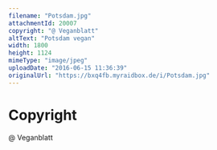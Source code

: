 ```yaml
---
filename: "Potsdam.jpg"
attachmentId: 20007
copyright: "@ Veganblatt"
altText: "Potsdam vegan"
width: 1800
height: 1124
mimeType: "image/jpeg"
uploadDate: "2016-06-15 11:36:39"
originalUrl: "https://bxq4fb.myraidbox.de/i/Potsdam.jpg"
---
```


# Copyright

@ Veganblatt

